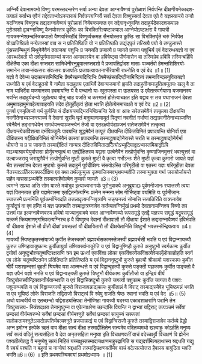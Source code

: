 

  
अग्निर्वै देवानामवमो विष्णुः परमस्तदन्तरेण सर्वा अन्या देवता आग्नावैष्णवं पुरोळाशं निर्वपन्ति दीक्षणीयमेकादश- कपालं सर्वाभ्य एवैनं तद्देवताभ्योऽनन्तरायं निर्वपन्त्यग्निर्वै सर्वा देवता विष्णुस्सर्वा देवता एते वै यज्ञस्यान्त्ये तन्वौ यदग्निश्च विष्णुश्च तद्यदाग्नावैष्णवं पुरोळाशं निर्वपन्त्यन्तत एव तद्देवानृध्नुवन्ति तदाहुर्यदेकादशकपालः पुरोळाशो द्वावग्नाविष्णू कैनयोस्तत्र कॢप्तिः का विभक्तिरित्यष्टाकपाल आग्नेयोऽष्टाक्षरा वै गायत्री गायत्रमग्नेश्छन्दस्त्रिकपालो वैष्णवस्त्रिर्हीदं विष्णुर्व्यक्रमत सैनयोस्तत्र कॢप्तिः सा विभक्तिर्घृते चरुं निर्वपेत योऽप्रतिष्ठितो मन्येतास्यां वाव स न प्रतितिष्ठिति यो न प्रतितिष्ठति तद्यद्घृतं तत्स्रियै पयो ये तण्डुलास्ते पुंसस्तन्मिथुनं मिथुनेनैवैनं तत्प्रजया पशुभिः प्र जनयति प्रजात्यै प्र जायते प्रजया पशुभिर्य एवं वेदारब्धयज्ञो वा एष आरब्धदेवतो यो दर्शपूर्णमासाभ्यां यजत आमावास्येन वा हविषेष्ट्वा पौर्णमासेन वा तस्मिन्नेव हविषि तस्मिन्बर्हिषि दीक्षेतैषा एका दीक्षा सप्तदश सामिधेनीरनुब्रूयात्सप्तदशो वै प्रजापतिर्द्वादश मासाः पञ्चर्तवो हेमन्तशिशिरयोः समानेन तावान्संवत्सरः संवत्सरः प्रजापतिः प्रजापत्यायतनाभीरेवाभी राध्नोति य एवं वेद ॥1॥ (1)  
यज्ञो वै देवेभ्य उदक्रामत्तमिष्टिभिः प्रैषमैच्छन्यदिष्टिभिः प्रैषमैच्छंस्तदिष्टीनामिष्टित्वं तमन्वविन्दन्ननुवित्तयज्ञो राध्नोति य एवं वेदाहूतयो वै नामैता यदाहुतय एताभिर्वै देवान्यजमानो ह्वयति तदाहुतीनामाहूतित्वमूतयः खलु वै ता नाम याभिर्देवा यजमानस्य हवमायन्ति ये वै पन्थानो याः स्रुतयस्ता वा ऊतयस्त उ एवैतत्स्वर्गयाणा यजमानस्य भवन्ति तदाहुर्यदन्यो जुहोत्यथ योनु चाह यजति च कस्मात्तं होतेत्याचक्षत इति यद्वाव स तत्र यथाभाजनं देवता अमुमावहामुमावहेत्यावाहयति तदेव होतुर्होतृत्वं होता भवति होतेत्येनमाचक्षते य एवं वेद ॥2॥ (2)  
पुनर्वा एनमृत्विजो गर्भं कुर्वन्ति यं दीक्षयन्त्यद्भिरभिषिञ्चन्ति रेतो वा आपः सरेतसमेवैनं तत्कृत्वा दीक्षयन्ति नवनीतेनाभ्यञ्जन्त्याज्यं वै देवानां सुरभि घृतं मनुष्याणामायुतं पितृणां नवनीतं गर्भाणां तद्यन्नवनीतेनाभ्यञ्जन्ति स्वेनैवैनं तद्भागधेयेन समर्धयन्त्याञ्जन्त्येनं तेजो वा एतदक्ष्योर्यदाञ्जनं सतेजसमेवैनं तत्कृत्वा दीक्षयन्त्येकविंशत्या दर्भपिञ्जूलैः पावयन्ति शुद्धमेवैनं तत्पूतं दीक्षयन्ति दीक्षितविमितं प्रपादयन्ति योनिर्वा एषा दीक्षितस्य यद्दीक्षितविमितं योनिमेवैनं तत्स्वां प्रपादयन्ति तस्माद्ध्रुवाद्योनेरास्ते चरति च तस्माद्ध्रुवाद्योनेर्गर्भा धीयन्ते च प्र च जायन्ते तस्माद्दीक्षितं नान्यत्र दीक्षितविमितादादित्योऽभ्युदियाद्वाऽभ्यस्तमियाद्वाऽपि वाऽभ्याश्रावयेयुर्वाससा प्रोर्णुवन्त्युल्बं वा एतद्दीक्षितस्य यद्वास उल्बेनैवैनं तत्प्रोर्णुवन्ति कृष्णाजिनमुत्तरं भवत्युत्तरं वा उल्बाज्जरायु जरायुणैवैनं तत्प्रोर्णुवन्ति मुष्टी कुरुते मुष्टी वै कृत्वा गर्भोऽन्तः शेते मुष्टी कृत्वा कुमारो जायते यज्ञं चैव तत्सर्वाश्च देवता मुष्ट्योः कुरुते तदाहुर्न पूर्वदीक्षिणः संसवोऽस्ति परिगृहीतो वा एतस्य यज्ञः परिगृहीता देवता नैतस्याऽऽर्तिरस्त्यपरदीक्षिण एव यथा तथेत्युन्मुच्य कृष्णाजिनमवभृथमभ्यवैति तस्मान्मुक्ता गर्भा जरायोर्जायन्ते सहैव वाससाऽभ्यवैति तस्मात्सहैवोल्बेन कुमारो जायते ॥3॥ (3)  
त्वमग्ने सप्रथा असि सोम यास्ते मयोभुव इत्याज्यभागयोः पुरोनुवाक्ये अनुब्रूयाद्यः पूर्वमनीजानः स्यात्तस्मै त्वया यज्ञं वितनत्वत इति यज्ञमेवास्मा एतद्वितनोत्यग्निः प्रत्नेन मन्मना सोम गीर्भिष्ट्वा वयमिति यः पूर्वमीजानः स्यात्तस्मै प्रत्नमिति पूर्वकर्माभिवदति तत्तन्नादृत्यमग्निवृत्राणि जङ्घनत्त्वं सोमासि सत्पतिरिति वात्रघ्नावेव कुर्याद्वृत्रं वा एष हन्ति यं यज्ञ उपनमति तस्माद्वात्रघ्नावेव कर्तव्यावग्निर्मुखं प्रथमो देवतानामग्निश्च विष्णो तप उत्तमं मह इत्यग्नावैष्णवस्य हविषो याज्यानुवाक्ये भवत आग्नावैष्णव्यो रूपसमृद्धे एतद्वै यज्ञस्य समृद्धं यद्रूपसमृद्धं यत्कर्म क्रियमाणमृगभिवदत्यग्निश्च ह वै विष्णुश्च देवानां दीक्षापालौ तौ दीक्षाया ईशाते तद्यदाग्नावैष्णवं हविर्भवति यौ दीक्षाया ईशाते तौ प्रीतौ दीक्षां प्रयच्छतां यौ दीक्षयितारौ तौ दीक्षयेतामिति त्रिष्टुभौ भवतस्सेन्द्रियत्वाय ॥4॥ (4)  
गायत्र्यौ स्विष्टकृतस्संयाज्ये कुर्वीत तेजस्कामो ब्रह्मवर्चसकामस्तेजस्वी ब्रह्मवर्चसी भवति य एवं विद्वान्गायत्र्यौ कुरुत उष्णिहावायुष्कामः कुर्वीतायुर्वा उष्णिक्सर्वमायुरेति य एवं विद्वानुष्णिहौ कुरुते अनुष्टुभौ स्वर्गकामः कुर्वीत द्वयोर्वा अनुष्टुभौश्चतुष्षष्टिरक्षराणि त्रय इम ऊर्ध्वा एकविंशा लोका एकविंशत्यैकविंशत्यैवेमाल्ँलोकान्रोहति स्वर्ग एव लोके चतुष्षष्टितमेन प्रतितिष्ठति प्रतितिष्ठति य एवं विद्वाननुष्टुभौ कुरुते बृहत्यौ श्रीकामो यशस्कामः कुर्वीत श्रीर्वै यशश्छन्दसां बृहती श्रियमेव यश आत्मन्धत्ते य एवं विद्वान्बृहत्यौ कुरुते पङ्क्ती यज्ञकामः कुर्वीत पाङ्क्तो वै यज्ञ उपैनं यज्ञो नमति य एवं विद्वान्पङ्क्ती कुरुते त्रिष्टुभौ वीर्यकामः कुर्वीतौजो वा इन्द्रियं वीर्यं त्रिष्टुबोजस्वीन्द्रियवान्वीर्यवान्भवति य एवं विद्वांस्त्रिष्टुभौ कुरुते जगत्यौ पशुकामः कुर्वीत जागता वै पशवः पशुमान्भवति य एवं विद्वान्जगत्यौ कुरुते विराजावन्नाद्यकामः कुर्वीतान्नं वै विराट् तस्माद्यस्यैवेह भूयिष्ठमन्नं भवति स एव भूयिष्ठं लोके विराजति तद्विराजो विराट्त्वं वि स्वेषु राजति श्रेष्ठः स्वानां भवति य एवं वेद ॥5॥ (5)  
अथो पञ्चवीर्यं वा एतच्छन्दो यद्विराड्यत्त्रिपदा तेनोष्णिहा गायत्र्यौ यदस्या एकादशाक्षराणि पदानि तेन त्रिष्टुब्यत्त्रय- स्त्रिंशदक्षरा तेनानुष्टुम्न वा एकेनाक्षरेण च्छन्दांसि वियन्ति न द्वाभ्यां यद्विराट् तत्पञ्चमं सर्वेषां छन्दसां वीर्यमवरुन्धे सर्वेषां छन्दसां वीर्यमश्नुते सर्वेषां छन्दसां सायुज्यं सरूपतां सलोकतामश्नुतेऽन्नादोन्नपतिर्भवत्यश्नुते प्रजयान्नाद्यं य एवं विद्वान्विराजौ कुरुते तस्माद्विराजावेव कर्तव्ये प्रेद्धो अग्न इमोग्न इत्येके ऋतं वाव दीक्षा सत्यं दीक्षा तस्माद्दीक्षितेन सत्यमेव वदितव्यमथो खल्वाहुः कोऽर्हति मनुष्यः सर्वं सत्यं वदितुं सत्यसंहिता वै देवा अनृतसहिता मनुष्या इति विचक्षणवतीं वाचं वदेच्चक्षुर्वै विचक्षणं वि ह्येनेन पश्यतीत्येतद्ध वै मनुष्येषु सत्यं निहितं यच्चक्षुस्तस्मादाचक्षाणमाहुरद्रागिति स यद्यदर्शमित्यहाथास्य श्रद्दधति यद्यु वै स्वयं पश्यति न बहूनां च नान्येषां श्रद्दधाति तस्माद्विचक्षणवतीमेव वाचं वदेत्सत्योत्तरा हैवास्य वागुदिता भवति भवति॥6॥ (6) ॥ इति प्रथमपञ्चिकायां प्रथमोऽध्यायः ॥ [1]  
